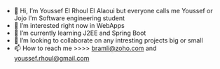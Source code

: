 - 👋 Hi, I’m Youssef El Rhoul El Alaoui but everyone calls me Youssef or Jojo I'm Software engineering student 
- 👀 I’m interested right now in WebApps
- 🌱 I’m currently learning J2EE and Spring Boot
- 💞️ I’m looking to collaborate on any intresting projects big or small
- 📫 How to reach me >>>> bramli@zoho.com and youssef.rhoul@gmail.com
 
<!---
ktyoussef/ktyoussef is a ✨ special ✨ repository because its `README.md` (this file) appears on your GitHub profile.
You can click the Preview link to take a look at your changes.
--->
